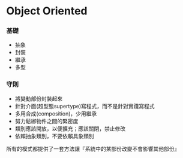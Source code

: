 # Object Oriented
### 基礎
- 抽象
- 封裝
- 繼承
- 多型

### 守則
- 將變動部份封裝起來
- 針對介面(超型態supertype)寫程式，而不是針對實踐寫程式
- 多用合成(composition)，少用繼承
- 努力鬆綁物件之間的緊密度
- 類別應該開放，以便擴充；應該關閉，禁止修改
- 依賴抽象類別，不要依賴具象類別

所有的模式都提供了一套方法讓『系統中的某部份改變不會影響其他部份』